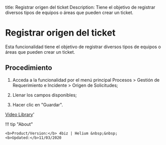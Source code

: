 title:  Registrar origen del ticket 
Description: Tiene el objetivo de registrar diversos tipos de equipos o áreas que pueden crear un ticket. 
# Registrar origen del ticket

Esta funcionalidad tiene el objetivo de registrar diversos tipos de equipos o áreas que pueden crear un ticket.

Procedimiento
-------------

1.  Acceda a la funcionalidad por el menú principal Procesos \> Gestión de
    Requerimiento e Incidente \> Origen de Solicitudes;

2.  Llenar los campos disponibles;

3.  Hacer clic en "Guardar".

<i class='fa fa-youtube-play  fa-2x' style='color:#97ce17;vertical-align: middle;'> </i> [Video Library](https://www.youtube.com/playlist?list=PLB5qK2uzf2ROfIFL9F-3s-gomHNzudBEy)'

!!! tip "About"

    <b>Product/Version:</b> 4biz | Helium &nbsp;&nbsp;
    <b>Updated:</b>11/03/2020
